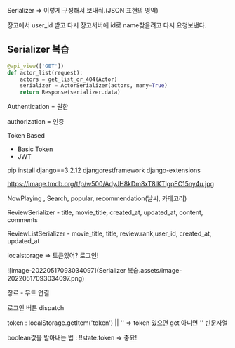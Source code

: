 Serializer => 이렇게 구성해서 보내줘.(JSON 표현의 영역)

장고에서 user_id 받고 다시 장고서버에 id로 name찾을려고 다시 요청보낸다.

## Serializer 복습

```python
@api_view(['GET'])
def actor_list(request):
    actors = get_list_or_404(Actor)
   	serializer = ActorSerializer(actors, many=True)
    return Response(serializer.data)


```

Authentication = 권한

authorization = 인증

Token Based

- Basic Token
- JWT

 pip install django==3.2.12 djangorestframework django-extensions

https://image.tmdb.org/t/p/w500/AdyJH8kDm8xT8IKTlgpEC15ny4u.jpg

NowPlaying , Search, popular, recommendation(날씨, 카테고리)



ReviewSerializer - title, movie_title, created_at, updated_at, content, comments



ReviewListSerializer - movie_title, title, review.rank,user_id, created_at, updated_at

localstorage => 토큰있어? 로그인!

![image-20220517093034097](Serializer 복습.assets/image-20220517093034097.png)

장르 - 무드 연결

로그인 버튼 dispatch

token : localStorage.getItem('token') || '' => token 있으면 get 아니면 '' 빈문자열

boolean값을 받아내는 법 : !!state.token => 중요!